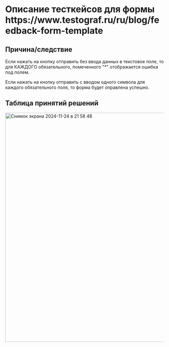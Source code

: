 <h1>Описание тесткейсов для формы https://www.testograf.ru/ru/blog/feedback-form-template</h1>

<h2>Причина/следствие</h2>

Если нажать на кнопку отправить без ввода данных в текстовое поле, то для КАЖДОГО обязательного, помеченного "*" отображается ошибка под полем.    

Если нажать на кнопку отправить с вводом одного символа для каждого обязательного поля, то форма будет оправлена успешно. 

<h2>Таблица принятий решений</h2>

<img width="726" alt="Снимок экрана 2024-11-24 в 21 58 48" src="https://github.com/user-attachments/assets/83297785-ea58-4a40-9921-4c37135ffb97">





